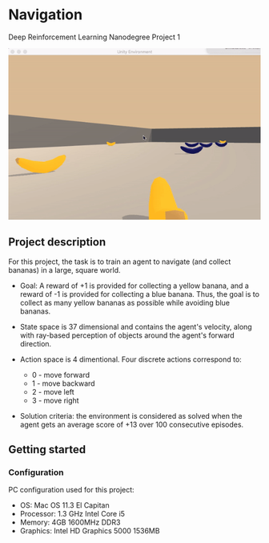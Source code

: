 # Navigation
Deep Reinforcement Learning Nanodegree Project 1

![Unity Banana Navigation](images/trained.gif)

## Project description
For this project, the task is to train an agent to navigate (and collect bananas) in a large, square world. 

* Goal: A reward of +1 is provided for collecting a yellow banana, and a reward of -1 is provided for collecting a blue banana. Thus, the goal is to collect as many yellow bananas as possible while avoiding blue bananas.

* State space is 37 dimensional and contains the agent's velocity, along with ray-based perception of objects around the agent's forward direction.

* Action space is 4 dimentional. Four discrete actions correspond to:

	* 0 - move forward
	* 1 - move backward
	* 2 - move left
	* 3 - move right
* Solution criteria: the environment is considered as solved when the agent gets an average score of +13 over 100 consecutive episodes.

## Getting started
### Configuration
PC configuration used for this project:

* OS: Mac OS 11.3 El Capitan
* Processor: 1.3 GHz Intel Core i5
* Memory: 4GB 1600MHz DDR3
* Graphics: Intel HD Graphics 5000 1536MB